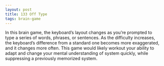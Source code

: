 ```yaml
---
layout: post
title: 133 Off Type
tags: brain-game
---
```

In this brain game, the keyboard’s layout changes as you’re prompted to type a series of words, phrases, or sentences.  As the difficulty increases, the keyboard’s difference from a standard one becomes more exaggerated, and it changes more often.  This game would likely workout your ability to adapt and change your mental understanding of system quickly, while suppressing a previously memorized system.